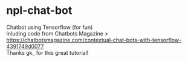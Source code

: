 # npl-chat-bot
Chatbot using Tensorflow (for fun) <br />
Inluding code from Chatbots Magazine > https://chatbotsmagazine.com/contextual-chat-bots-with-tensorflow-4391749d0077 <br />
Thanks gk_ for this great tutorial!
